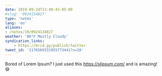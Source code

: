 ```yaml
---
date: 2019-09-24T13:49:43-05:00
#slug: '0924134827'
type: 'notes'
lang: 'en'
aliases:
- /notes/19/0924134827
weather: '86°F Mostly Cloudy'
syndication_links:
    - https://brid.gy/publish/twitter
tweet_id: '1176569331955773441?s=20'
---
```

Bored of Lorem Ipsum?
I just used this https://slipsum.com/ and is amazing! 😄
